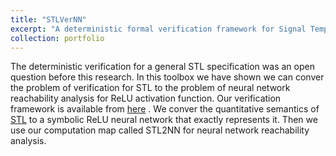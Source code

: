 ```yaml
---
title: "STLVerNN"
excerpt: "A deterministic formal verification framework for Signal Temporal Logics. <br/><img src='/images/STL2NN.png'>"
collection: portfolio
---
```


The deterministic verification for a general STL specification was an open question before this research. In this toolbox we have shown we can conver the problem of verification for STL to the problem of neural network reachability analysis for ReLU activation function. Our verification framework is available from [here](https://github.com/Navidhashemicodes/STLVerNN) . We conver the quantitative semantics of [STL](https://www.sciencedirect.com/science/article/pii/S0304397509004149) to a symbolic ReLU neural network that exactly represents it. Then we use our computation map called STL2NN for neural network reachability analysis.
